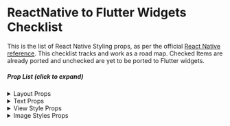 # ReactNative to Flutter Widgets Checklist

This is the list of React Native Styling props, as per the official [React Native reference](https://reactnative.dev/docs/layout-props). This checklist tracks and work as a road map. Checked Items are already ported and unchecked are yet to be ported to Flutter widgets.



##### Prop List (*click to expand*)
<details>
<summary> Layout Props </summary>

- [x] alignContent

- [x] alignItems

- [ ] alignSelf

- [ ] aspectRatio

- [x] borderBottomWidth

- [ ] borderEndWidth

- [x] borderLeftWidth

- [x] borderRightWidth

- [ ] borderStartWidth

- [x] borderTopWidth

- [x] borderWidth

- [ ] bottom

- [x] direction

- [ ] display

- [ ] end

- [ ] flex

- [ ] flexBasis

- [ ] flexDirection

- [ ] flexGrow

- [ ] flexShrink

- [ ] flexWrap

- [x] height

- [x] justifyContent

- [ ] left

- [x] margin

- [x] marginBottom

- [x] marginEnd

- [ ] marginHorizontal

- [x] marginLeft

- [x] marginRight

- [ ] marginStart

- [x] marginTop

- [ ] marginVertical

- [x] maxHeight

- [x] maxWidth

- [x] minHeight

- [x] minWidth

- [ ] overflow

- [x] padding

- [x] paddingBottom

- [x] paddingEnd

- [ ] paddingHorizontal

- [x] paddingLeft

- [x] paddingRight

- [ ] paddingStart

- [x] paddingTop

- [ ] paddingVertical

- [ ] position

- [ ] right

- [ ] start

- [ ] top

- [x] width

- [ ] zIndex 

</details>

<details>
<summary> Text Props </summary>

- [ ] fontFamily

- [ ] fontSize

- [ ] fontStyle

- [ ] fontWeight

- [ ] includeFontPaddingAndroid

- [ ] fontVariant

- [ ] letterSpacing

- [ ] lineHeight

- [ ] textAlign

- [ ] textAlignVerticalAndroid

- [ ] textDecorationColoriOS

- [ ] textDecorationLine

- [ ] textDecorationStyleiOS

- [ ] textShadowColor

- [ ] textShadowOffset

- [ ] textShadowRadius

- [ ] textTransform

- [ ] writingDirection

</details>

<details>
<summary> View Style Props </summary>

- [ ] backfaceVisibility
 
- [x] backgroundColor
 
- [x] borderBottomColor
 
- [ ] borderBottomEndRadius
 
- [x] borderBottomLeftRadius
 
- [x] borderBottomRightRadius
 
- [ ] borderBottomStartRadius
 
- [x] borderBottomWidth
 
- [x] borderColor
 
- [ ] borderEndColor
 
- [x] borderLeftColor
 
- [x] borderLeftWidth
 
- [x] borderRadius
 
- [x] borderRightColor
 
- [x] borderRightWidth
 
- [ ] borderStartColor
 
- [ ] borderStyle
 
- [x] borderTopColor
 
- [ ] borderTopEndRadius
 
- [x] borderTopLeftRadius
 
- [x] borderTopRightRadius
 
- [ ] borderTopStartRadius
 
- [x] borderTopWidth
 
- [x] borderWidth
 
- [ ] elevationAndroid
 
- [ ] opacity
</details>

<details>

<summary> Image Styles Props </summary>

- [ ] backfaceVisibility
 
- [ ] backgroundColor
 
- [ ] borderBottomLeftRadius
 
- [ ] borderBottomRightRadius
 
- [ ] borderColor
 
- [ ] borderRadius
 
- [ ] borderTopLeftRadius
 
- [ ] borderTopRightRadius
 
- [ ] borderWidth
 
- [ ] opacity
 
- [ ] overflow
 
- [ ] overlayColorAndroid
 
- [ ] resizeMode
 
- [ ] tintColor

</details>
